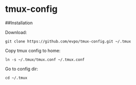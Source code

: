 # tmux-config

##Installation

Download:

    git clone https://github.com/evpo/tmux-config.git ~/.tmux

Copy tmux config to home:

    ln -s ~/.tmux/tmux.conf ~/.tmux.conf

Go to config dir:

    cd ~/.tmux
